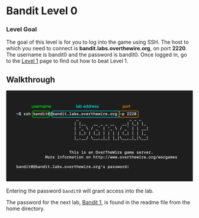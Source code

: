 # Bandit Level 0

### Level Goal

The goal of this level is for you to log into the game using SSH. The host to which you need to connect is **bandit.labs.overthewire.org**, on port **2220**. The username is bandit0 and the password is bandit0. Once logged in, go to the [Level 1](https://overthewire.org/wargames/bandit/bandit1.html) page to find out how to beat Level 1.


## Walkthrough

![Command breakdown](/Bandit/BanditAssets/bandit0.png)

Entering the password `bandit0` will grant access into the lab.

The password for the next lab, [Bandit 1](https://github.com/sKoih-pond/overthewire_wargames/blob/main/Bandit/bandit1.md), is found in the readme file from the home directory.